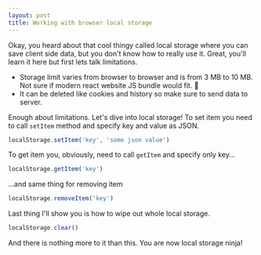 ```yaml
---
layout: post
title: Working with browser local storage
---
```


Okay, you heard about that cool thingy called local storage where you can save client side data, but you don't know how to really use it. Great, you'll learn it here but first lets talk limitations.

- Storage limit varies from browser to browser and is from 3 MB to 10 MB. Not sure if modern react website JS bundle would fit. 🤔
- It can be deleted like cookies and history so make sure to send data to server.

Enough about limitations. Let's dive into local storage! To set item you need to call `setItem` method and specify key and value as JSON.

```js
localStorage.setItem('key', 'some json value')
```

To get item you, obviously, need to call `getItem` and specify only key...

```js
localStorage.getItem('key')
```

...and same thing for removing item

```js
localStorage.removeItem('key')
```

Last thing I'll show you is how to wipe out whole local storage.

```js
localStorage.clear()
```

And there is nothing more to it than this. You are now local storage ninja!
